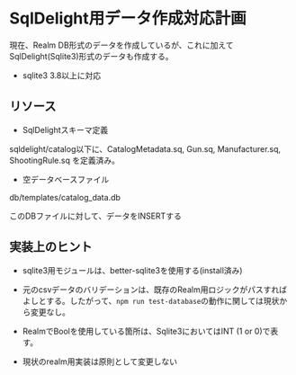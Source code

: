 # SqlDelight用データ作成対応計画

現在、Realm DB形式のデータを作成しているが、これに加えてSqlDelight(Sqlite3)形式のデータも作成する。

- sqlite3 3.8以上に対応

## リソース

- SqlDelightスキーマ定義

sqldelight/catalog以下に、CatalogMetadata.sq, Gun.sq, Manufacturer.sq, ShootingRule.sq を定義済み。

- 空データベースファイル

db/templates/catalog_data.db

このDBファイルに対して、データをINSERTする

## 実装上のヒント

- sqlite3用モジュールは、better-sqlite3を使用する(install済み)

- 元のcsvデータのバリデーションは、既存のRealm用ロジックがパスすればよしとする。したがって、`npm run test-database`の動作に関しては現状から変更なし。

- RealmでBoolを使用している箇所は、Sqlite3においてはINT (1 or 0)で表す。

- 現状のrealm用実装は原則として変更しない


